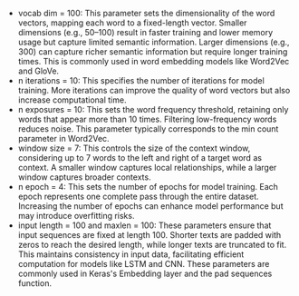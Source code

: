
- vocab dim = 100: This parameter sets the dimensionality of the word vectors, mapping each word to a fixed-length vector. Smaller dimensions (e.g., 50–100) result in faster training and lower memory usage but capture limited semantic information. Larger dimensions (e.g., 300) can capture richer semantic information but require longer training times. This is commonly used in word embedding models like Word2Vec and GloVe.
- n iterations = 10: This specifies the number of iterations for model training. More iterations can improve the quality of word vectors but also increase computational time.
- n exposures = 10: This sets the word frequency threshold, retaining only words that appear more than 10 times. Filtering low-frequency words reduces noise. This parameter typically corresponds to the min count parameter in Word2Vec.
- window size = 7: This controls the size of the context window, considering up to 7 words to the left and right of a target word as context. A smaller window captures local relationships, while a larger window captures broader contexts.
- n epoch = 4: This sets the number of epochs for model training. Each epoch represents one complete pass through the entire dataset. Increasing the number of epochs can enhance model performance but may introduce overfitting risks.
- input length = 100 and maxlen = 100: These parameters ensure that input sequences are fixed at length 100. Shorter texts are padded with zeros to reach the desired length, while longer texts are truncated to fit. This maintains consistency in input data, facilitating efficient computation for models like LSTM and CNN. These parameters are commonly used in Keras's Embedding layer and the pad sequences function.
